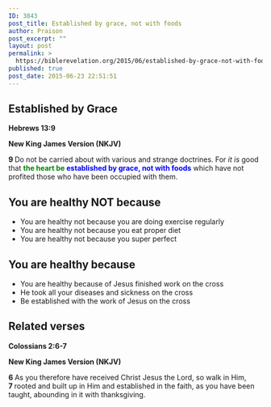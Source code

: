 ```yaml
---
ID: 3843
post_title: Established by grace, not with foods
author: Praison
post_excerpt: ""
layout: post
permalink: >
  https://biblerevelation.org/2015/06/established-by-grace-not-with-foods/
published: true
post_date: 2015-06-23 22:51:51
---
```

<h2 class="p1">Established by Grace</h2>
<p class="p1"><strong><span class="s1">Hebrews 13:9</span></strong></p>
<p class="p1"><strong><span class="s2">New King James Version (NKJV)</span></strong></p>
<p class="p2"><span class="s3"><b>9 </b></span><span class="s2">Do not be carried about</span><span class="s2"> with various and strange doctrines. For <i>it is</i> good that <strong><span style="color: #0000ff;"><span style="color: #008000;">the heart be </span>established by grace, not with foods</span></strong> which have not profited those who have been occupied with them.</span></p>

<h2 class="p2">You are healthy NOT because</h2>
<ul>
	<li class="p2">You are healthy not because you are doing exercise regularly</li>
	<li class="p2">You are healthy not because you eat proper diet</li>
	<li class="p2">You are healthy not because you super perfect</li>
</ul>
<h2>You are healthy because</h2>
<ul>
	<li class="p2">You are healthy because of Jesus finished work on the cross</li>
	<li class="p2">He took all your diseases and sickness on the cross</li>
	<li class="p2">Be established with the work of Jesus on the cross</li>
</ul>
<h2>Related verses</h2>
<p class="p1"><strong><span class="s1">Colossians 2:6-7</span></strong></p>
<p class="p1"><strong><span class="s2">New King James Version (NKJV)</span></strong></p>
<p class="p2"><span class="s3"><b>6 </b></span><span class="s2">As you therefore have received Christ Jesus the Lord, so walk in Him, </span><span class="s3"><b>7 </b></span><span class="s2">rooted and built up in Him and established in the faith, as you have been taught, abounding in it</span><span class="s2"> with thanksgiving.</span></p>